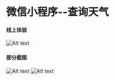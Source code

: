 # 微信小程序--查询天气
#### 线上体验
![Alt text](./img/gh_2be546d2eea7_344.png)
#### 部分截图

![Alt text](./img/view.png)
![Alt text](./img/view2.png)
